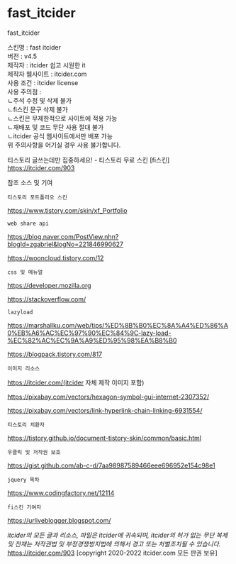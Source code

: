 # fast_itcider
fast_itcider

스킨명 : fast itcider <br>
버전 : v4.5<br>
제작자 : itcider 쉽고 시원한 it<br>
제작자 웹사이트 : itcider.com<br>
사용 조건 : itcider license<br>
사용 주의점 :<br>
ㄴ주석 수정 및 삭제 불가<br>
ㄴfi스킨 문구 삭제 불가<br>
ㄴ스킨은 무제한적으로 사이트에 적용 가능<br>
ㄴ재배포 및 코드 무단 사용 절대 불가<br>
ㄴitcider 공식 웹사이트에서만 배포 가능<br>
위 주의사항을 어기실 경우 사용 불가합니다.<br>

티스토리 글쓰는데만 집중하세요! - 티스토리 무료 스킨 [fi스킨]
https://itcider.com/903


 
참조 소스 및 기여

 

    티스토리 포트폴리오 스킨

https://www.tistory.com/skin/xf_Portfolio

    web share api

https://blog.naver.com/PostView.nhn?blogId=zgabriel&logNo=221846990627 

https://wooncloud.tistory.com/12

    css 및 메뉴얼

https://developer.mozilla.org

https://stackoverflow.com/

    lazyload

https://marshallku.com/web/tips/%ED%8B%B0%EC%8A%A4%ED%86%A0%EB%A6%AC%EC%97%90%EC%84%9C-lazy-load-%EC%82%AC%EC%9A%A9%ED%95%98%EA%B8%B0

https://blogpack.tistory.com/817

    이미지 리소스

https://itcider.com/(itcider 자체 제작 이미지 포함)

https://pixabay.com/vectors/hexagon-symbol-gui-internet-2307352/

https://pixabay.com/vectors/link-hyperlink-chain-linking-6931554/

    티스토리 치환자

https://tistory.github.io/document-tistory-skin/common/basic.html

    우클릭 및 저작권 보호

https://gist.github.com/ab-c-d/7aa98987589466eee696952e154c98e1

    jquery 목차

https://www.codingfactory.net/12114

    fi스킨 기여자

https://urliveblogger.blogspot.com/


*itcider의 모든 글과 리소스, 파일은 itcider에 귀속되며, itcider의 허가 없는 무단 복제 및 전재는 저작권법 및 부정경쟁방지법에 의해서 경고 또는 처벌조치될 수 있습니다.* https://itcider.com/903 [copyright 2020-2022 itcider.com 모든 판권 보유]
